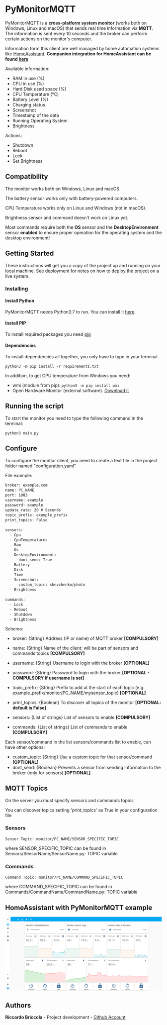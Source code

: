 # PyMonitorMQTT
PyMonitorMQTT is a **cross-platform system monitor** (works both on Windows, Linux and macOS) that sends real time information via **MQTT**.
The information is sent every 10 seconds and the broker can perform certain actions on the monitor's computer.

Information form this client are well managed by home automation systems like [HomeAssistant](https://github.com/home-assistant/home-assistant).
**Companion integration for HomeAssistant can be found [here](https://github.com/richibrics/HassMonitorMqtt)**

Available information:
* RAM in use (%)
* CPU in use (%)
* Hard Disk used space (%)
* CPU Temperature (°C)
* Battery Level (%)
* Charging status 
* Screenshot
* Timestamp of the data
* Running Operating System
* Brightness

Actions:
* Shutdown
* Reboot
* Lock
* Set Brightness

## Compatibility
The monitor works both on Windows, Linux and macOS

The battery sensor works only with battery-powered computers.

CPU Temperature works only on Linux and Windows (not in macOS).

Brightness sensor and command doesn't work on Linux yet.

Most commands require both the **OS** sensor and the **DesktopEnvironment** sensor **enabled** to ensure proper operation for the operating system and the desktop environment!

## Getting Started

These instructions will get you a copy of the project up and running on your local machine. See deployment for notes on how to deploy the project on a live system.

### Installing

#### Install Python

PyMonitorMQTT needs Python3.7 to run.
You can install it [here](https://www.python.org/downloads/).

#### Install PIP
To install required packages you need [pip](https://www.makeuseof.com/tag/install-pip-for-python/)

#### Dependencies
To install dependencies all together, you only have to type in your terminal
```
python3 -m pip install -r requirements.txt
```

In addition, to get CPU temperature from Windows you need:
* wmi (module from pip): `python3 -m pip install wmi`
* Open Hardware Monitor (external software). [Download it](https://openhardwaremonitor.org/downloads/)

## Running the script

To start the monitor you need to type the following command in the terminal:
```
python3 main.py
```

## Configure
To configure the montior client, you need to create a text file in the project folder named "configuration.yaml"

File example:
```
broker: example.com
name: PC_NAME
port: 1883
username: example
password: example
update_rate: 20 # Seconds
topic_prefix: example_prefix
print_topics: False

sensors:
  - Cpu
  - CpuTemperatures
  - Ram
  - Os
  - DesktopEnvironment:
      dont_send: True      
  - Battery
  - Disk
  - Time
  - Screenshot:
      custom_topic: shevchenko/photo
  - Brightness

commands:
  - Lock
  - Reboot
  - Shutdown
  - Brightness

```

Schema:
* broker: {String} Address (IP or name) of MQTT broker **[COMPULSORY]**
* name: {String} Name of the client; will be part of sensors and commands topics **[COMPULSORY]**
* username: {String} Username to login with the broker **[OPTIONAL]**
* password: {String} Password to login with the broker **[OPTIONAL - COMPULSORY if username is set]** 
* topic_prefix: {String} Prefix to add at the start of each topic (e.g. example_prefix/monitor/PC_NAME/mysensor_topic) **[OPTIONAL]**
* print_topics: {Boolean} To discover all topics of the monitor **[OPTIONAL: default is False]**

* sensors: {List of strings} List of sensors to enable **[COMPULSORY]**
* commands: {List of strings} List of commands to enable **[COMPULSORY]**

Each sensor/command in the list sensors/commands list to enable, can have other options:
* custom_topic: {String} Use a custom topic for that sensor/command **[OPTIONAL]**
* dont_send: {Boolean} Prevents a sensor from sending information to the broker (only for sensors) **[OPTIONAL]**


## MQTT Topics
On the server you must specify sensors and commands topics

You can discover topics setting 'print_topics' as True in your configuration file
### Sensors
```
Sensor Topic: monitor/PC_NAME/SENSOR_SPECIFIC_TOPIC
```
where SENSOR_SPECIFIC_TOPIC can be found in Sensors/SensorName/SensorName.py: TOPIC variable
### Commands
```
Command Topic: monitor/PC_NAME/COMMAND_SPECIFIC_TOPIC
```
where COMMAND_SPECIFIC_TOPIC can be found in Commands/CommandName/CommandName.py: TOPIC variable
## HomeAssistant with PyMonitorMQTT example

![HomeAssistant Example](Home%20Assistant%20Monitors.png?raw=true "HomeAssistant Example")

## Authors

**Riccardo Briccola** - Project development - [Github Account](https://github.com/richibrics)

